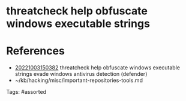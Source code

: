 # threatcheck help obfuscate windows executable strings

# References
- [20221003150382](/zet/20221003150382/) threatcheck help obfuscate windows executable strings evade windows antivirus detection (defender)
- ~/kb/hacking/misc/important-repositories-tools.md

Tags:
    #assorted

